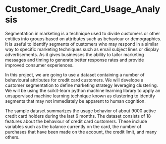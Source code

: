 # Customer_Credit_Card_Usage_Analysis

Segmentation in marketing is a technique used to divide customers or other entities into groups based on attributes such as behaviour or demographics. It is useful to identify segments of customers who may respond in a similar way to specific marketing techniques such as email subject lines or display advertisements. As it gives businesses the ability to tailor marketing messages and timing to generate better response rates and provide improved consumer experiences.

In this project, we are going to use a dataset containing a number of behavioural attributes for credit card customers. We will develope a customer segmentation to define marketing strategy leveraging clustering. We will be using the scikit-learn python machine learning library to apply an unsupervised machine learning technique known as clustering to identify segments that may not immediately be apparent to human cognition.

The sample dataset summarizes the usage behavior of about 9000 active credit card holders during the last 6 months. The dataset consists of 18 features about the behaviour of credit card customers. These include variables such as the balance currently on the card, the number of purchases that have been made on the account, the credit limit, and many others. 
